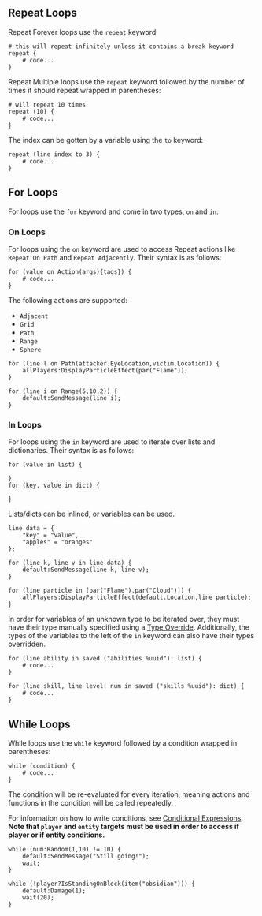 ## Repeat Loops
Repeat Forever loops use the `repeat` keyword:
```tc
# this will repeat infinitely unless it contains a break keyword
repeat {
    # code...
}
```

Repeat Multiple loops use the `repeat` keyword followed by the number of times it should repeat wrapped in parentheses:
```tc
# will repeat 10 times
repeat (10) {
    # code...
}
```
The index can be gotten by a variable using the `to` keyword:
```tc
repeat (line index to 3) {
    # code...
}
```

## For Loops
For loops use the `for` keyword and come in two types, `on` and `in`.

### On Loops
For loops using the `on` keyword are used to access Repeat actions like `Repeat On Path` and `Repeat Adjacently`. Their syntax is as follows:
```tc
for (value on Action(args){tags}) {
    # code...
}
```
The following actions are supported:

- `Adjacent`
- `Grid`
- `Path`
- `Range`
- `Sphere`

```tc title="Example"
for (line l on Path(attacker.EyeLocation,victim.Location)) {
    allPlayers:DisplayParticleEffect(par("Flame"));
}
```

```tc title="Example"
for (line i on Range(5,10,2)) {
    default:SendMessage(line i);
}
```

### In Loops
For loops using the `in` keyword are used to iterate over lists and dictionaries. Their syntax is as follows:
```tc
for (value in list) {

}
for (key, value in dict) {

}
```
Lists/dicts can be inlined, or variables can be used.
```tc title="Variable Example"
line data = {
    "key" = "value",
    "apples" = "oranges"
};

for (line k, line v in line data) {
    default:SendMessage(line k, line v);
}
```
```tc title="Inlining Example"
for (line particle in [par("Flame"),par("Cloud")]) {
    allPlayers:DisplayParticleEffect(default.Location,line particle);
}
```

In order for variables of an unknown type to be iterated over, they must have their type manually specified using a [Type Override](../language_features/expressions.md#type-overrides). Additionally, the types of the variables to the left of the `in` keyword can also have their types overridden.

```tc title="Example"
for (line ability in saved ("abilities %uuid"): list) {
    # code...
}
```
```tc title="Example"
for (line skill, line level: num in saved ("skills %uuid"): dict) {
    # code...
}
```

## While Loops

While loops use the `while` keyword followed by a condition wrapped in parentheses:
```tc title="Example"
while (condition) {
    # code...
}
```
The condition will be re-evaluated for every iteration, meaning actions and functions in the condition will be called repeatedly.

For information on how to write conditions, see [Conditional Expressions](../language_features/expressions.md#conditional-expressions). **Note that `player` and `entity` targets must be used in order to access if player or if entity conditions.**

```tc title="Example"
while (num:Random(1,10) != 10) {
    default:SendMessage("Still going!");
    wait;
}
```
```tc title="Example"
while (!player?IsStandingOnBlock(item("obsidian"))) {
    default:Damage(1);
    wait(20);
}
```